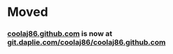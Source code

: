 # Moved
### [coolaj86.github.com](https://git.daplie.com/coolaj86/coolaj86.github.com) is now at [git.daplie.com/coolaj86/coolaj86.github.com](https://git.daplie.com/coolaj86/coolaj86.github.com)
